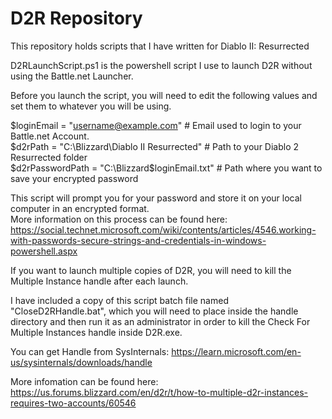 # D2R Repository
This repository holds scripts that I have written for Diablo II: Resurrected

D2RLaunchScript.ps1 is the powershell script I use to launch D2R without using the Battle.net Launcher.

Before you launch the script, you will need to edit the following values and set them to whatever you will be using.

$loginEmail = "username@example.com" # Email used to login to your Battle.net Account.  
$d2rPath = "C:\Blizzard\Diablo II Resurrected" # Path to your Diablo 2 Resurrected folder  
$d2rPasswordPath = "C:\Blizzard\$loginEmail.txt" # Path where you want to save your encrypted password  

This script will prompt you for your password and store it on your local computer in an encrypted format.  
More information on this process can be found here:  
https://social.technet.microsoft.com/wiki/contents/articles/4546.working-with-passwords-secure-strings-and-credentials-in-windows-powershell.aspx

If you want to launch multiple copies of D2R, you will need to kill the Multiple Instance handle after each launch.

I have included a copy of this script batch file named "CloseD2RHandle.bat", which you will need to place inside the handle directory and then run it as an administrator in order to kill the Check For Multiple Instances handle inside D2R.exe.

You can get Handle from SysInternals: https://learn.microsoft.com/en-us/sysinternals/downloads/handle

More infomation can be found here:  
https://us.forums.blizzard.com/en/d2r/t/how-to-multiple-d2r-instances-requires-two-accounts/60546